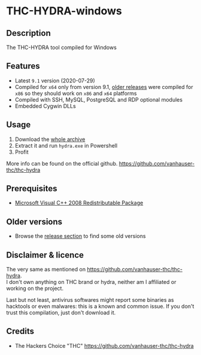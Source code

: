 THC-HYDRA-windows
=================

Description
-----------
The THC-HYDRA tool compiled for Windows

Features
--------
* Latest `9.1` version (2020-07-29)
* Compiled for `x64` only from version 9.1, [older releases](#older-versions) were compiled for `x86` so they should work on `x86` and `x64` platforms
* Compiled with SSH, MySQL, PostgreSQL and RDP optional modules
* Embedded Cygwin DLLs 

Usage
-----
1. Download the [whole archive](https://github.com/maaaaz/thc-hydra-windows/archive/master.zip)
2. Extract it and run `hydra.exe` in Powershell
3. Profit

More info can be found on the official github. https://github.com/vanhauser-thc/thc-hydra

Prerequisites
-------------
* [Microsoft Visual C++ 2008 Redistributable Package](https://www.microsoft.com/en-us/download/details.aspx?id=29)

Older versions
--------------
* Browse the [release section](https://github.com/maaaaz/thc-hydra-windows/releases) to find some old versions

Disclaimer & licence 
---------------------
The very same as mentioned on https://github.com/vanhauser-thc/thc-hydra.  
I don't own anything on THC brand or hydra, neither am I affiliated or working on the project.  

Last but not least, antivirus softwares might report some binaries as hacktools or even malwares: this is a known and common issue. If you don't trust this compilation, just don't download it.

Credits
-------
* The Hackers Choice "THC" https://github.com/vanhauser-thc/thc-hydra

